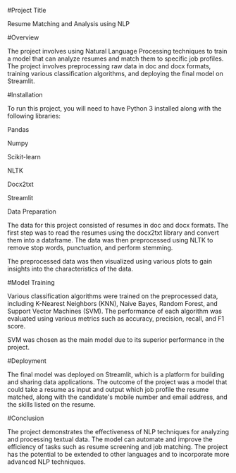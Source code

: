 #Project Title

Resume Matching and Analysis using NLP

#Overview

The project involves using Natural Language Processing techniques to train a model that can analyze resumes and match them to specific job profiles. The project involves preprocessing raw data in doc and docx formats, training various classification algorithms, and deploying the final model on Streamlit.

#Installation

To run this project, you will need to have Python 3 installed along with the following libraries:

Pandas

Numpy

Scikit-learn

NLTK

Docx2txt

Streamlit

Data Preparation

The data for this project consisted of resumes in doc and docx formats. The first step was to read the resumes using the docx2txt library and convert them into a dataframe. The data was then preprocessed using NLTK to remove stop words, punctuation, and perform stemming.


The preprocessed data was then visualized using various plots to gain insights into the characteristics of the data.

#Model Training

Various classification algorithms were trained on the preprocessed data, including K-Nearest Neighbors (KNN), Naive Bayes, Random Forest, and Support Vector Machines (SVM). The performance of each algorithm was evaluated using various metrics such as accuracy, precision, recall, and F1 score.

SVM was chosen as the main model due to its superior performance in the project.


#Deployment

The final model was deployed on Streamlit, which is a platform for building and sharing data applications. The outcome of the project was a model that could take a resume as input and output which job profile the resume matched, along with the candidate's mobile number and email address, and the skills listed on the resume.


#Conclusion

The project demonstrates the effectiveness of NLP techniques for analyzing and processing textual data. The model can automate and improve the efficiency of tasks such as resume screening and job matching. The project has the potential to be extended to other languages and to incorporate more advanced NLP techniques.
